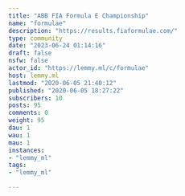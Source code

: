 ```yaml
---
title: "ABB FIA Formula E Championship" 
name: "formulae"
description: "https://results.fiaformulae.com/"
type: community
date: "2023-06-24 01:14:16"
draft: false
nsfw: false
actor_id: "https://lemmy.ml/c/formulae"
host: lemmy.ml
lastmod: "2020-06-05 21:40:12"
published: "2020-06-05 18:27:22"
subscribers: 10
posts: 95
comments: 0
weight: 95
dau: 1
wau: 1
mau: 1
instances:
- "lemmy_ml"
tags: 
- "lemmy_ml"

---
```

